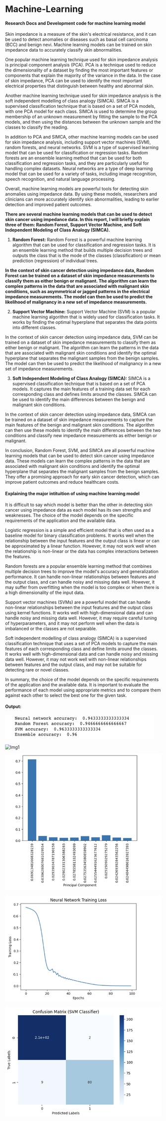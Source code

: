 # Machine-Learning
#### Research Docs and Development code for machine learning model

Skin impedance is a measure of the skin's electrical resistance, and it can be used to detect anomalies or diseases such as basal cell carcinoma (BCC) and benign nevi. Machine learning models can be trained on skin impedance data to accurately classify skin abnormalities.

One popular machine learning technique used for skin impedance analysis is principal component analysis (PCA). PCA is a technique used to reduce the dimensionality of a dataset by finding the most important features or components that explain the majority of the variance in the data. In the case of skin impedance, PCA can be used to identify the most important electrical properties that distinguish between healthy and abnormal skin.

Another machine learning technique used for skin impedance analysis is the soft independent modelling of class analogy (SIMCA). SIMCA is a supervised classification technique that is based on a set of PCA models, with one PCA model for each class. SIMCA is used to determine the group membership of an unknown measurement by fitting the sample to the PCA models, and then using the distances between the unknown sample and the classes to classify the reading.

In addition to PCA and SIMCA, other machine learning models can be used for skin impedance analysis, including support vector machines (SVM), random forests, and neural networks. SVM is a type of supervised learning model that can be used for classification or regression tasks. Random forests are an ensemble learning method that can be used for both classification and regression tasks, and they are particularly useful for handling complex datasets. Neural networks are a type of deep learning model that can be used for a variety of tasks, including image recognition, speech recognition, and natural language processing.

Overall, machine learning models are powerful tools for detecting skin anomalies using impedance data. By using these models, researchers and clinicians can more accurately identify skin abnormalities, leading to earlier detection and improved patient outcomes.

**There are several machine learning models that can be used to detect skin cancer using impedance data. In this report, I will briefly explain three of them: Random Forest, Support Vector Machine, and Soft Independent Modeling of Class Analogy (SIMCA).**

1. **Random Forest:**
Random Forest is a powerful machine learning algorithm that can be used for classification and regression tasks. It is an ensemble learning method that builds multiple decision trees and outputs the class that is the mode of the classes (classification) or mean prediction (regression) of individual trees. 

**In the context of skin cancer detection using impedance data, Random Forest can be trained on a dataset of skin impedance measurements to classify them as either benign or malignant. The algorithm can learn the complex patterns in the data that are associated with malignant skin conditions, such as asymmetrical or jagged patterns in the electrical impedance measurements. The model can then be used to predict the likelihood of malignancy in a new set of impedance measurements.**

2. **Support Vector Machine:**
Support Vector Machine (SVM) is a popular machine learning algorithm that is widely used for classification tasks. It works by finding the optimal hyperplane that separates the data points into different classes.

In the context of skin cancer detection using impedance data, SVM can be trained on a dataset of skin impedance measurements to classify them as either benign or malignant. The algorithm can learn the patterns in the data that are associated with malignant skin conditions and identify the optimal hyperplane that separates the malignant samples from the benign samples. The model can then be used to predict the likelihood of malignancy in a new set of impedance measurements.

3. **Soft Independent Modeling of Class Analogy (SIMCA):**
SIMCA is a supervised classification technique that is based on a set of PCA models. It captures the main features of a training data set for each corresponding class and defines limits around the classes. SIMCA can be used to identify the main differences between the benign and malignant skin conditions.

In the context of skin cancer detection using impedance data, SIMCA can be trained on a dataset of skin impedance measurements to capture the main features of the benign and malignant skin conditions. The algorithm can then use these models to identify the main differences between the two conditions and classify new impedance measurements as either benign or malignant.

In conclusion, Random Forest, SVM, and SIMCA are all powerful machine learning models that can be used to detect skin cancer using impedance data. These models can learn the complex patterns in the data that are associated with malignant skin conditions and identify the optimal hyperplane that separates the malignant samples from the benign samples. They offer a promising approach for early skin cancer detection, which can improve patient outcomes and reduce healthcare costs.


#### Explaining the major intituition of using machine learning model


It is difficult to say which model is better than the other in detecting skin cancer using impedance data as each model has its own strengths and weaknesses. The choice of the model depends on the specific requirements of the application and the available data. 

Logistic regression is a simple and efficient model that is often used as a baseline model for binary classification problems. It works well when the relationship between the input features and the output class is linear or can be approximated by a linear function. However, it may not work well when the relationship is non-linear or the data has complex interactions between the features.

Random forests are a popular ensemble learning method that combines multiple decision trees to improve the model's accuracy and generalization performance. It can handle non-linear relationships between features and the output class, and can handle noisy and missing data well. However, it may suffer from overfitting when the model is too complex or when there is a high dimensionality of the input data.

Support vector machines (SVMs) are a powerful model that can handle non-linear relationships between the input features and the output class using kernel functions. It works well with high-dimensional data and can handle noisy and missing data well. However, it may require careful tuning of hyperparameters, and it may not perform well when the data is imbalanced or the classes are not separable.

Soft independent modelling of class analogy (SIMCA) is a supervised classification technique that uses a set of PCA models to capture the main features of each corresponding class and define limits around the classes. It works well with high-dimensional data and can handle noisy and missing data well. However, it may not work well with non-linear relationships between features and the output class, and may not be suitable for detecting rare or novel classes.

In summary, the choice of the model depends on the specific requirements of the application and the available data. It is important to evaluate the performance of each model using appropriate metrics and to compare them against each other to select the best one for the given task.



#### Output:


![Img5](https://github.com/SkiCad/Machine-Learning/blob/main/assets/results.png)


![Img1](https://github.com/SkiCad/Machine-Learning/blob/main/assets/3d_model.gif)

![Img2](https://github.com/SkiCad/Machine-Learning/blob/main/assets/PCA.png)

![Img3](https://github.com/SkiCad/Machine-Learning/blob/main/assets/Train_loss.png)

![Img4](https://github.com/SkiCad/Machine-Learning/blob/main/assets/confusion_matrix.png)






